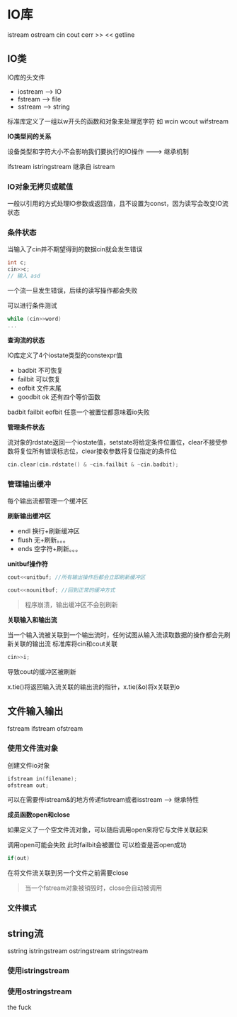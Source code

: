 # IO库

istream ostream cin cout cerr >> << getline

## IO类

IO库的头文件

+ iostream  --> IO
+ fstream   --> file
+ sstream   --> string

标准库定义了一组以w开头的函数和对象来处理宽字符 如 wcin wcout wifstream

**IO类型间的关系**

设备类型和字符大小不会影响我们要执行的IO操作  ---> 继承机制

ifstream istringstream 继承自 istream

### IO对象无拷贝或赋值

一般以引用的方式处理IO参数或返回值，且不设置为const，因为读写会改变IO流状态

### 条件状态

当输入了cin并不期望得到的数据cin就会发生错误
```cpp
int c;
cin>>c;
// 输入 asd
```

一个流一旦发生错误，后续的读写操作都会失败

可以进行条件测试
```cpp
while (cin>>word)
...
```

**查询流的状态**

IO库定义了4个iostate类型的constexpr值

+ badbit  不可恢复
+ failbit   可以恢复
+ eofbit    文件末尾
+ goodbit   ok
还有四个等价函数

badbit failbit eofbit 任意一个被置位都意味着io失败

**管理条件状态**

流对象的rdstate返回一个iostate值，setstate将给定条件位置位，clear不接受参数将复位所有错误标志位，clear接收参数将复位指定的条件位

```cpp
cin.clear(cin.rdstate() & ~cin.failbit & ~cin.badbit);
```

### 管理输出缓冲

每个输出流都管理一个缓冲区

**刷新输出缓冲区**

+ endl  换行+刷新缓冲区
+ flush 无+刷新。。。
+ ends  空字符+刷新。。。

**unitbuf操作符**

```cpp
cout<<unitbuf; //所有输出操作后都会立即刷新缓冲区

cout<<nounitbuf; //回到正常的缓冲方式
```

> 程序崩溃，输出缓冲区不会别刷新

**关联输入和输出流**

当一个输入流被关联到一个输出流时，任何试图从输入流读取数据的操作都会先刷新关联的输出流
标准库将cin和cout关联
```cpp
cin>>i;
```
导致cout的缓冲区被刷新

x.tie()将返回输入流关联的输出流的指针，x.tie(&o)将x关联到o

## 文件输入输出

fstream ifstream ofstream

### 使用文件流对象

创建文件io对象
```cpp
ifstream in(filename);
ofstream out;
```

可以在需要传istream&的地方传递fistream或者isstream --> 继承特性

**成员函数open和close**

如果定义了一个空文件流对象，可以随后调用open来将它与文件关联起来

调用open可能会失败 此时failbit会被置位 可以检查是否open成功
```cpp
if(out)
```
在将文件流关联到另一个文件之前需要close

> 当一个fstream对象被销毁时，close会自动被调用

### 文件模式


## string流

sstring istringstream ostringstream stringstream

### 使用istringstream

### 使用ostringstream

the fuck